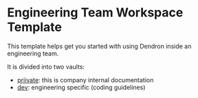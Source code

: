 # Engineering Team Workspace Template

This template helps get you started with using Dendron inside an engineering team.

It is divided into two vaults:
- [priivate](TODO): this is company internal documentation
- [dev](TODO): engineering specific (coding guidelines)
	